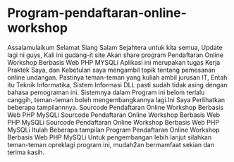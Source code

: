# Program-pendaftaran-online-workshop
Assalamulaikum Selamat Siang Salam Sejahtera untuk kita semua, Update lagi ni guys, Kali ini gudang-it site Akan share program Pendaftaran Online Workshop Berbasis Web PHP MYSQLi  Aplikasi ini merupakan tugas Kerja Praktek Saya, dan Kebetulan saya mengambil topik tentang pemesanan online undangan.  Pastinya teman-teman yang kuliah ambil jurusan IT, Entah itu Teknik Informatika, Sistem Informasi DLL pasti sudah tidak asing dengan bahasa pemograman ini.  Sistemnya dalam Program ini belom terlalu canggih, teman-teman boleh mengembangkannya lagi.Ini Saya Perlihatkan beberapa tampilannnya.  Sourcode Pendaftaran Online Workshop Berbasis Web PHP MySQLi     Sourcode Pendaftaran Online Workshop Berbasis Web PHP MySQLi    Sourcode Pendaftaran Online Workshop Berbasis Web PHP MySQLi  Itulah Beberapa tampilan Program Pendaftaran Online Workshop Berbasis Web PHP MySQLi  Untuk pengembangan lebih lanjut silahkan teman-teman opreklagi program ini, mudah2an bermamfaat sekian dan terima kasih.
